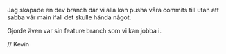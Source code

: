 Jag skapade en dev branch där vi alla kan pusha våra commits till utan att sabba vår main ifall det skulle hända något. 

Gjorde även var sin feature branch som vi kan jobba i. 

// Kevin
